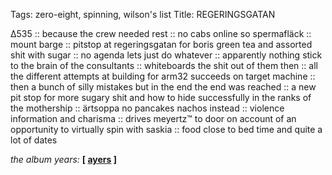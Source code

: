 Tags: zero-eight, spinning, wilson's list
Title: REGERINGSGATAN
  
∆535 :: because the crew needed rest :: no cabs online so spermafläck :: mount barge :: pitstop at regeringsgatan for boris green tea and assorted shit with sugar :: no agenda lets just do whatever :: apparently nothing stick to the brain of the consultants :: whiteboards the shit out of them then :: all the different attempts at building for arm32 succeeds on target machine :: then a bunch of silly mistakes but in the end the end was reached :: a new pit stop for more sugary shit and how to hide successfully in the ranks of the mothership :: ärtsoppa no pancakes nachos instead :: violence information and charisma :: drives meyertz™ to door on account of an opportunity to virtually spin with saskia :: food close to bed time and quite a lot of dates  
  
_the album years:_ **[ [ayers](https://rateyourmusic.com/release/album/kevin-ayers/joy-of-a-toy/) ]**
